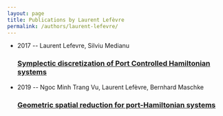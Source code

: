 ```yaml
---
layout: page
title: Publications by Laurent Lefèvre
permalink: /authors/laurent-lefevre/
---
```


<ul class="post-list">

  <li>
    <span class="post-meta">2017 -- Laurent Lefevre, Silviu Medianu</span>
    <h3><a class="post-link" href="../../symplectic-discretization-of-port-controlled-hamiltonian-systems">Symplectic discretization of Port Controlled Hamiltonian systems</a></h3>
  </li>
  <li>
    <span class="post-meta">2019 -- Ngoc Minh Trang Vu, Laurent Lefèvre, Bernhard Maschke</span>
    <h3><a class="post-link" href="../../geometric-spatial-reduction-for-port-hamiltonian-systems">Geometric spatial reduction for port-Hamiltonian systems</a></h3>
  </li>
</ul>
